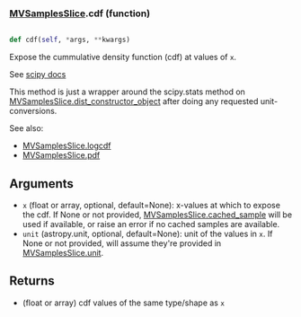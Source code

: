 ### [MVSamplesSlice](MVSamplesSlice.md).cdf (function)


```py

def cdf(self, *args, **kwargs)

```



Expose the cummulative density function (cdf) at values of `x`.

See [scipy docs](https://docs.scipy.org/doc/scipy/reference/generated/scipy.stats.rv_continuous.cdf.html)

This method is just a wrapper around the scipy.stats method on
[MVSamplesSlice.dist_constructor_object](MVSamplesSlice.dist_constructor_object.md) after doing any requested unit-conversions.

See also:

* [MVSamplesSlice.logcdf](MVSamplesSlice.logcdf.md)
* [MVSamplesSlice.pdf](MVSamplesSlice.pdf.md)

Arguments
----------
* `x` (float or array, optional, default=None): x-values at which to
    expose the cdf.  If None or not provided, [MVSamplesSlice.cached_sample](MVSamplesSlice.cached_sample.md)
    will be used if available, or raise an error if no cached samples
    are available.
* `unit` (astropy.unit, optional, default=None): unit of the values
    in `x`.  If None or not provided, will assume they're provided in
    [MVSamplesSlice.unit](MVSamplesSlice.unit.md).

Returns
---------
* (float or array) cdf values of the same type/shape as `x`

